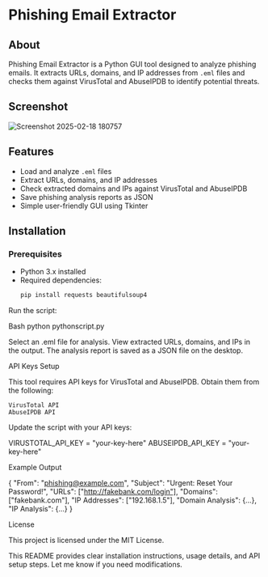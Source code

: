 # Phishing Email Extractor

## About  
Phishing Email Extractor is a Python GUI tool designed to analyze phishing emails. It extracts URLs, domains, and IP addresses from `.eml` files and checks them against VirusTotal and AbuseIPDB to identify potential threats.

## Screenshot

![Screenshot 2025-02-18 180757](https://github.com/user-attachments/assets/5b490887-9c16-474c-af92-a669f1ac3909)


## Features  
- Load and analyze `.eml` files  
- Extract URLs, domains, and IP addresses  
- Check extracted domains and IPs against VirusTotal and AbuseIPDB  
- Save phishing analysis reports as JSON  
- Simple user-friendly GUI using Tkinter  


## Installation  

### Prerequisites  
- Python 3.x installed  
- Required dependencies:  
  ```bash
  pip install requests beautifulsoup4

Run the script:

Bash
python pythonscript.py

Select an .eml file for analysis.
View extracted URLs, domains, and IPs in the output.
The analysis report is saved as a JSON file on the desktop.

API Keys Setup

This tool requires API keys for VirusTotal and AbuseIPDB. Obtain them from the following:

    VirusTotal API
    AbuseIPDB API

Update the script with your API keys:

VIRUSTOTAL_API_KEY = "your-key-here"
ABUSEIPDB_API_KEY = "your-key-here"

Example Output

{
    "From": "phishing@example.com",
    "Subject": "Urgent: Reset Your Password!",
    "URLs": ["http://fakebank.com/login"],
    "Domains": ["fakebank.com"],
    "IP Addresses": ["192.168.1.5"],
    "Domain Analysis": {...},
    "IP Analysis": {...}
}

License

This project is licensed under the MIT License.

This README provides clear installation instructions, usage details, and API setup steps. Let me know if you need modifications.

